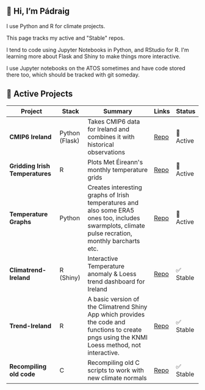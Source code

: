 ## 👋 Hi, I’m Pádraig

I use Python and R for climate projects.

This page tracks my active and "Stable" repos. 

I tend to code using Jupyter Notebooks in Python, and RStudio for R. I'm learning more about Flask and Shiny to make things more interactive. 

I use Jupyter notebooks on the ATOS sometimes and have code stored there too, which should be tracked with git someday. 


## 🔧 Active Projects
| Project | Stack | Summary | Links | Status |
|---|---|---|---|---|
|**CMIP6 Ireland**| Python (Flask) | Takes CMIP6 data for Ireland and combines it with historical observations | [Repo](https://github.com/MetEireann/CMIP6_Ireland) | 🚧 Active |
|**Gridding Irish Temperatures**| R | Plots Met Éireann's monthly temperature grids | [Repo](https://github.com/MetEireann/gridded_temperatures) | 🚧 Active |
|**Temperature Graphs**| Python | Creates interesting graphs of Irish temperatures and also some ERA5 ones too, includes swarmplots, climate pulse recration, monthly barcharts etc.  | [Repo](https://github.com/MetEireann/temperature_graphs) | 🚧 Active |
| **Climatrend-Ireland** | R (Shiny) | Interactive Temperature anomaly & Loess trend dashboard for Ireland | [Repo](https://github.com/MetEireann/climatrend_shinyapp) | ✅ Stable
|**Trend-Ireland**| R | A basic version of the Climatrend Shiny App which provides the code and functions to create pngs using the KNMI Loess method, not interactive. | [Repo](https://github.com/MetEireann/trend_ireland)| ✅ Stable |
| **Recompiling old code** | C | Recompiling old C scripts to work with new climate normals | [Repo](https://github.com/MetEireann/past_weather_statements) | ✅ Stable |


<!--
## 🗂️ By Theme
### Climate data / analysis
- **Irish-Solar-Atlas** — methods & tooling. [Repo](https://github.com/<org>/irish-solar-atlas)
- **CMIP-downscaling-tools** — helpers for CMIP processing. [Repo](https://github.com/<org>/cmip-downscaling-tools)

### Ops & pipelines
- **hysplit-ecmwf-bridge** — ERA5 → ARL converter. [Repo](https://github.com/<org>/hysplit-ecmwf-bridge)

## 📝 How I work
- Python: `uv`/`pip-tools`, black/ruff; R: renv.  
- Data: NetCDF/Zarr preferred; versioned in DVC or tagged releases.

> **Update routine:** add new rows to the table, keep “Status” emoji up to date, and add links to demos/docs when relevant.

## 🧰 Useful Links
- Org dashboard | Issues board | Documentation site


**padraigflattery/padraigflattery** is a ✨ _special_ ✨ repository because its `README.md` (this file) appears on your GitHub profile.

Here are some ideas to get you started:

- 🔭 I’m currently working on ...
- 🌱 I’m currently learning ...
- 👯 I’m looking to collaborate on ...
- 🤔 I’m looking for help with ...
- 💬 Ask me about ...
- 📫 How to reach me: ...
- 😄 Pronouns: ...
- ⚡ Fun fact: ...
-->
